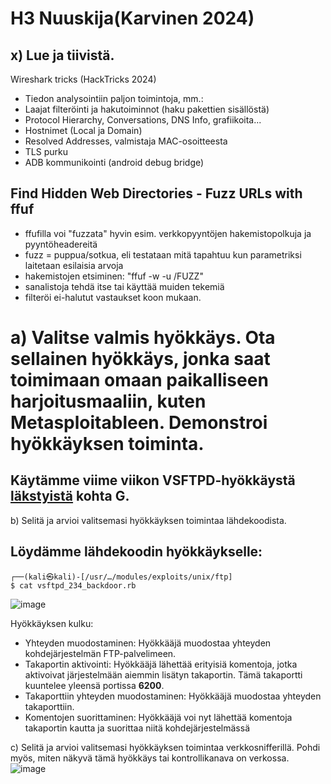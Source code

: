 # H3 Nuuskija(Karvinen 2024)

## x) Lue ja tiivistä.
Wireshark tricks (HackTricks 2024)


- Tiedon analysointiin paljon toimintoja, mm.:
- Laajat filteröinti ja hakutoiminnot (haku pakettien sisällöstä)
- Protocol Hierarchy, Conversations, DNS Info, grafiikoita...
- Hostnimet (Local ja Domain)
- Resolved Addresses, valmistaja MAC-osoitteesta
- TLS purku
- ADB kommunikointi (android debug bridge)

## Find Hidden Web Directories - Fuzz URLs with ffuf
- ffufilla voi "fuzzata" hyvin esim. verkkopyyntöjen hakemistopolkuja ja pyyntöheadereitä
- fuzz = puppua/sotkua, eli testataan mitä tapahtuu kun parametriksi laitetaan esilaisia arvoja
- hakemistojen etsiminen: "ffuf -w <sanalista> -u <url>/FUZZ"
- sanalistoja tehdä itse tai käyttää muiden tekemiä
- filteröi ei-halutut vastaukset koon mukaan.

# a) Valitse valmis hyökkäys. Ota sellainen hyökkäys, jonka saat toimimaan omaan paikalliseen harjoitusmaaliin, kuten Metasploitableen. Demonstroi hyökkäyksen toiminta.
## Käytämme viime viikon VSFTPD-hyökkäystä [läkstyistä](https://github.com/WindoCode/Tunkeutumistestaus/blob/main/h2.md) kohta G.

b) Selitä ja arvioi valitsemasi hyökkäyksen toimintaa lähdekoodista.
## Löydämme lähdekoodin hyökkäykselle:                                                                                                          
    ┌──(kali㉿kali)-[/usr/…/modules/exploits/unix/ftp]
    $ cat vsftpd_234_backdoor.rb
![image](https://github.com/user-attachments/assets/552f9156-ff72-4424-a1c1-5eb8438184a5)

Hyökkäyksen kulku:

- Yhteyden muodostaminen: Hyökkääjä muodostaa yhteyden kohdejärjestelmän FTP-palvelimeen.
- Takaportin aktivointi: Hyökkääjä lähettää erityisiä komentoja, jotka aktivoivat järjestelmään aiemmin lisätyn takaportin. Tämä takaportti kuuntelee yleensä portissa **6200**.
- Takaporttiin yhteyden muodostaminen: Hyökkääjä muodostaa yhteyden takaporttiin.
- Komentojen suorittaminen: Hyökkääjä voi nyt lähettää komentoja takaportin kautta ja suorittaa niitä kohdejärjestelmässä

c) Selitä ja arvioi valitsemasi hyökkäyksen toimintaa verkkosnifferillä. Pohdi myös, miten näkyvä tämä hyökkäys tai kontrollikanava on verkossa.
![image](https://github.com/user-attachments/assets/7c67a0ef-470a-4a9b-aae8-c9acbd21a1e1)
